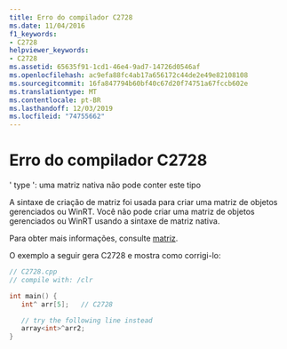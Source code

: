 ```yaml
---
title: Erro do compilador C2728
ms.date: 11/04/2016
f1_keywords:
- C2728
helpviewer_keywords:
- C2728
ms.assetid: 65635f91-1cd1-46e4-9ad7-14726d0546af
ms.openlocfilehash: ac9efa88fc4ab17a656172c44de2e49e82108108
ms.sourcegitcommit: 16fa847794b60bf40c67d20f74751a67fccb602e
ms.translationtype: MT
ms.contentlocale: pt-BR
ms.lasthandoff: 12/03/2019
ms.locfileid: "74755662"
---
```

# <a name="compiler-error-c2728"></a>Erro do compilador C2728

' type ': uma matriz nativa não pode conter este tipo

A sintaxe de criação de matriz foi usada para criar uma matriz de objetos gerenciados ou WinRT. Você não pode criar uma matriz de objetos gerenciados ou WinRT usando a sintaxe de matriz nativa.

Para obter mais informações, consulte [matriz](../../extensions/arrays-cpp-component-extensions.md).

O exemplo a seguir gera C2728 e mostra como corrigi-lo:

```cpp
// C2728.cpp
// compile with: /clr

int main() {
   int^ arr[5];   // C2728

   // try the following line instead
   array<int>^arr2;
}
```

